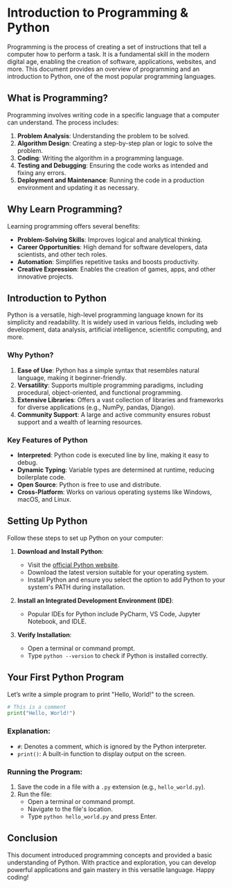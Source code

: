 # Introduction to Programming & Python

Programming is the process of creating a set of instructions that tell a computer how to perform a task. It is a fundamental skill in the modern digital age, enabling the creation of software, applications, websites, and more. This document provides an overview of programming and an introduction to Python, one of the most popular programming languages.

## What is Programming?

Programming involves writing code in a specific language that a computer can understand. The process includes:

1. **Problem Analysis**: Understanding the problem to be solved.
2. **Algorithm Design**: Creating a step-by-step plan or logic to solve the problem.
3. **Coding**: Writing the algorithm in a programming language.
4. **Testing and Debugging**: Ensuring the code works as intended and fixing any errors.
5. **Deployment and Maintenance**: Running the code in a production environment and updating it as necessary.

## Why Learn Programming?

Learning programming offers several benefits:

- **Problem-Solving Skills**: Improves logical and analytical thinking.
- **Career Opportunities**: High demand for software developers, data scientists, and other tech roles.
- **Automation**: Simplifies repetitive tasks and boosts productivity.
- **Creative Expression**: Enables the creation of games, apps, and other innovative projects.

## Introduction to Python

Python is a versatile, high-level programming language known for its simplicity and readability. It is widely used in various fields, including web development, data analysis, artificial intelligence, scientific computing, and more.

### Why Python?

1. **Ease of Use**: Python has a simple syntax that resembles natural language, making it beginner-friendly.
2. **Versatility**: Supports multiple programming paradigms, including procedural, object-oriented, and functional programming.
3. **Extensive Libraries**: Offers a vast collection of libraries and frameworks for diverse applications (e.g., NumPy, pandas, Django).
4. **Community Support**: A large and active community ensures robust support and a wealth of learning resources.

### Key Features of Python

- **Interpreted**: Python code is executed line by line, making it easy to debug.
- **Dynamic Typing**: Variable types are determined at runtime, reducing boilerplate code.
- **Open Source**: Python is free to use and distribute.
- **Cross-Platform**: Works on various operating systems like Windows, macOS, and Linux.

## Setting Up Python

Follow these steps to set up Python on your computer:

1. **Download and Install Python**:
   - Visit the [official Python website](https://www.python.org/).
   - Download the latest version suitable for your operating system.
   - Install Python and ensure you select the option to add Python to your system's PATH during installation.

2. **Install an Integrated Development Environment (IDE)**:
   - Popular IDEs for Python include PyCharm, VS Code, Jupyter Notebook, and IDLE.

3. **Verify Installation**:
   - Open a terminal or command prompt.
   - Type `python --version` to check if Python is installed correctly.

## Your First Python Program

Let’s write a simple program to print "Hello, World!" to the screen.

```python
# This is a comment
print("Hello, World!")
```

### Explanation:

- `#`: Denotes a comment, which is ignored by the Python interpreter.
- `print()`: A built-in function to display output on the screen.

### Running the Program:

1. Save the code in a file with a `.py` extension (e.g., `hello_world.py`).
2. Run the file:
   - Open a terminal or command prompt.
   - Navigate to the file's location.
   - Type `python hello_world.py` and press Enter.


## Conclusion

This document introduced programming concepts and provided a basic understanding of Python. With practice and exploration, you can develop powerful applications and gain mastery in this versatile language. Happy coding!

